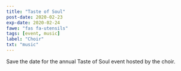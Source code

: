 ```yaml
---
title: "Taste of Soul"
post-date: 2020-02-23
exp-date: 2020-02-24
fawe: "fas fa-utensils"
tags: [event, music]
label: "Choir"
txt: "music"
---
```

Save the date for the annual Taste of Soul event hosted by the choir.